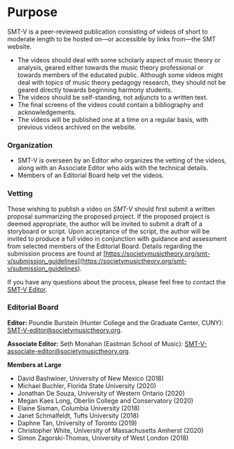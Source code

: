 
# Purpose

SMT-V is a peer-reviewed publication consisting of videos of short to moderate length to be hosted on—or accessible by links from—the SMT website.
- The videos should deal with some scholarly aspect of music theory or analysis, geared either towards the music theory professional or towards members of the educated public. Although some videos might deal with topics of music theory pedagogy research, they should not be geared directly towards beginning harmony students.
- The videos should be self-standing, not adjuncts to a written text.
- The final screens of the videos could contain a bibliography and acknowledgements.
- The videos will be published one at a time on a regular basis, with previous videos archived on the website.

### Organization

- SMT-V is overseen by an Editor who organizes the vetting of the videos, along with an Associate Editor who aids with the technical details.
- Members of an Editorial Board help vet the videos.

### Vetting

Those wishing to publish a video on _SMT-V_ should first submit a written proposal summarizing the proposed project. If the proposed project is deemed appropriate, the author will be invited to submit a draft of a storyboard or script. Upon acceptance of the script, the author will be invited to produce a full video in conjunction with guidance and assessment from selected members of the Editorial Board. Details regarding the submission process are found at [https://societymusictheory.org/smt-v/submission_guidelines](https://societymusictheory.org/smt-v/submission_guidelines).

If you have any questions about the process, please feel free to contact the [SMT-V Editor](mailto:SMT-V-editor@societymusictheory.org).

### Editorial Board

**Editor:** Poundie Burstein (Hunter College and the Graduate Center, CUNY): [SMT-V-editor@societymusictheory.org](mailto:SMT-V-editor@societymusictheory.org).

**Associate Editor:** Seth Monahan (Eastman School of Music): [SMT-V-associate-editor@societymusictheory.org](SMT-V-associate-editor@societymusictheory.org).

**Members at Large**
- David Bashwiner, University of New Mexico (2018)
- Michael Buchler, Florida State University (2020)
- Jonathan De Souza, University of Western Ontario (2020)
- Megan Kaes Long, Oberlin College and Conservatory (2020)
- Elaine Sisman, Columbia University (2018)
- Janet Schmalfeldt, Tufts University (2018)
- Daphne Tan, University of Toronto (2019)
- Christopher White, University of Massachusetts Amherst (2020)
- Simon Zagorski-Thomas, University of West London (2018)
